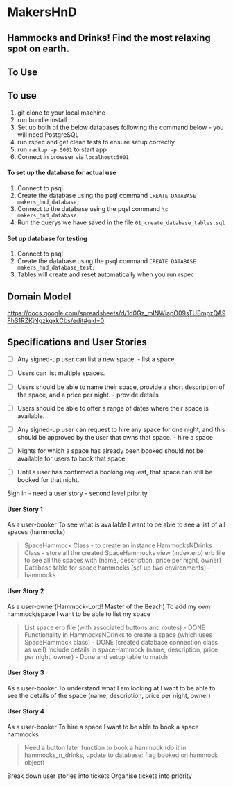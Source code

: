 # MakersHnD
## Hammocks and Drinks! Find the most relaxing spot on earth.

 ## To Use

 ## To use
 1. git clone to your local machine
 2. run bundle install
 3. Set up both of the below databases following the command below - you will need PostgreSQL
 4. run rspec and get clean tests to ensure setup correctly
 5. run `rackup -p 5001` to start app
 6. Connect in browser via `localhost:5001`

 #### To set up the database for actual use
 1. Connect to psql
 2. Create the database using the psql command `CREATE DATABASE  makers_hnd_database;`
 3. Connect to the database using the pqsl command `\c makers_hnd_database;`
 4. Run the querys we have saved in the file `01_create_database_tables.sql`


 #### Set up database for testing
 1. Connect to psql
 2. Create the database using the psql command `CREATE DATABASE makers_hnd_database_test;`
 3. Tables will create and reset automatically when you run rspec

## Domain Model

https://docs.google.com/spreadsheets/d/1d0Gz_mINWiapO09sTUBmpzQA9FhS1RZKjNgzkgxkCbs/edit#gid=0

## Specifications and User Stories

- [ ] Any signed-up user can list a new space.
      - list a space
- [ ] Users can list multiple spaces.
- [ ] Users should be able to name their space, provide a short description of the space, and a price per night.
      - provide details
- [ ] Users should be able to offer a range of dates where their space is available.
- [ ] Any signed-up user can request to hire any space for one night, and this should be approved by the user that owns that space.
      - hire a space
- [ ] Nights for which a space has already been booked should not be available for users to book that space.
- [ ] Until a user has confirmed a booking request, that space can still be booked for that night.


Sign in - need a user story - second level priority

#### User Story 1
As a user-booker
To see what is available
I want to be able to see a list of all spaces (hammocks)

> SpaceHammock Class - to create an instance
> HammocksNDrinks Class - store all the created SpaceHammocks
> view (index.erb) erb file to see all the spaces with (name, description, price per night, owner)
> Database table for space hammocks (set up two environments) - hammocks





#### User Story 2
As a user-owner(Hammock-Lord! Master of the Beach)
To add my own hammock/space
I want to be able to list my space

> List space erb file (with associated buttons and routes) - DONE
> Functionality in HammocksNDrinks to create a space (which uses SpaceHammock class) - DONE (created database connection class as well)
> Include details in spaceHammock (name, description, price per night, owner) - Done and setup table to match

#### User Story 3
As a user-booker
To understand what I am looking at
I want to be able to see the details of the space (name, description, price per night, owner)

#### User Story 4
As a user-booker
To hire a space
I want to be able to book a space hammocks

> Need a button later
> function to book a hammock (do it in hammocks_n_drinks, update to database: flag booked on hammock object)



Break down user stories into tickets
Organise tickets into priority
